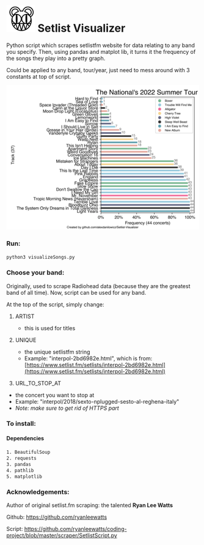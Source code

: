 # ![logo](./img/bear.JPG) Setlist Visualizer

Python script which scrapes setlistfm website for data relating to any band you specify. Then, using pandas and matplot lib, it turns it the frequency of the songs they play into a pretty graph.

Could be applied to any band, tour/year, just need to mess around with 3 constants at top of script.

![graph](./img/example.PNG)

### Run:

`python3 visualizeSongs.py`

### Choose your band:

Originally, used to scrape Radiohead data (because they are the greatest band of all time). Now, script can be used for any band.

At the top of the script, simply change:

1. ARTIST
	- this is used for titles

2. UNIQUE
	- the unique setlistfm string
	- Example: "interpol-2bd6982e.html", which is from: [https://www.setlist.fm/setlists/interpol-2bd6982e.html](https://www.setlist.fm/setlists/interpol-2bd6982e.html) 

3. URL\_TO\_STOP_AT
 - the concert you want to stop at
 - Example: "interpol/2018/sexto-nplugged-sesto-al-reghena-italy" 
 - *Note: make sure to get rid of HTTPS part*

### To install:

#### Dependencies
```
1. BeautifulSoup
2. requests
3. pandas
4. pathlib
5. matplotlib
```

### Acknowledgements:

Author of original setlist.fm scraping: the talented **Ryan Lee Watts**

Github: https://github.com/ryanleewatts

Script: https://github.com/ryanleewatts/coding-project/blob/master/scraper/SetlistScript.py
